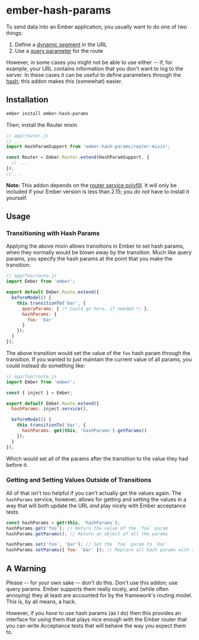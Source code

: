 # ember-hash-params

To send data into an Ember application, you usually want to do one of two things:

1. Define a [dynamic segment][dynamic-segment] in the URL
2. Use a [query parameter][query-param] for the route

However, in some cases you might not be able to use either -- if, for example, your URL contains information that you don't want to log to the server. In these cases it can be useful to define parameters through the [hash][hash]; this addon makes this (somewhat) easier.

## Installation

```bash
ember install ember-hash-params
```

Then, install the Router mixin

```javascript
// app/router.js
// ...
import HashParamSupport from 'ember-hash-params/router-mixin';

const Router = Ember.Router.extend(HashParamSupport, {
  // ...
});
// ...
```

**Note:** This addon depends on the [router service polyfill](https://github.com/rwjblue/ember-router-service-polyfill). It will only be included if your Ember version is less than 2.15; you *do not* have to install it yourself.

## Usage

### Transitioning with Hash Params

Applying the above mixin allows transitions in Ember to set hash params, when they normally would be blown away by the transition. Much like query params, you specify the hash params at the point that you make the transition:

```javascript
// app/foo/route.js
import Ember from 'ember';

export default Ember.Route.extend({
  beforeModel() {
    this.transitionTo('bar', {
      queryParams: { /* Could go here, if needed */ },
      hashParams: {
        foo: 'bar'
      }
    });
  }
});
```

The above transition would set the value of the `foo` hash param through the transition. If you wanted to just maintain the current value of all params, you could instead do something like:

```javascript
// app/foo/route.js
import Ember from 'ember';

const { inject } = Ember;

export default Ember.Route.extend({
  hashParams: inject.service(),

  beforeModel() {
    this.transitionTo('bar', {
      hashParams: get(this, 'hashParams').getParams()
    });
  }
});
```

Which would set all of the params after the transition to the value they had before it.


### Getting and Setting Values Outside of Transitions

All of that isn't too helpful if you can't actually get the values again. The `hashParams` service, however, allows for getting and setting the values in a way that will both update the URL _and_ play nicely with Ember acceptance tests.

```javascript
const hashParams = get(this, 'hashParams');
hashParams.get('foo'); // Return the value of the `foo` param
hashParams.getParams(); // Return an object of all the params

hashParams.set('foo', 'bar'); // Set the `foo` param to `bar`
hashParams.setParams({ foo: 'bar' }); // Replace all hash params with the values in the given object
```

## A Warning

Please -- for your own sake -- don't do this. Don't use this addon; use query params. Ember supports them really nicely, and (while often annoying) they at least are accounted for by the framework's routing model. This is, by all means, a hack.

However, if you _have_ to use hash params (as I do) then this provides an interface for using them that plays nice enough with the Ember router that you can write Acceptance tests that will behave the way you expect them to.

[dynamic-segment]: https://guides.emberjs.com/v2.14.0/routing/specifying-a-routes-model/#toc_dynamic-models
[query-param]: https://guides.emberjs.com/v2.14.0/routing/query-params/
[hash]: https://www.w3schools.com/jsref/prop_loc_hash.asp
